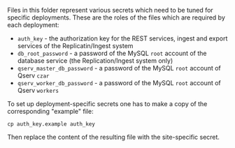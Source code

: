 Files in this folder represent various secrets which need to be tuned for specific deployments. These are the roles of the files which are required by each deployment:
* `auth_key` - the authorization key for the REST services, ingest and export services of the Replicatin/Ingest system
* `db_root_password` - a password of the MySQL `root` account of the database service (the Replication/Ingest system only)
* `qserv_master_db_password` - a password of the MySQL `root` account of Qserv `czar`
* `qserv_worker_db_password` - a password of the MySQL `root` account of Qserv `workers`

To set up deployment-specific secrets one has to make a copy of the corresponding "example" file:
```
cp auth_key.example auth_key
```
Then replace the content of the resulting file with the site-specific secret.

